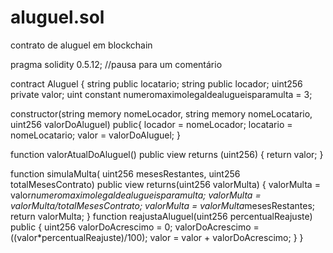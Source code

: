 # aluguel.sol
contrato de aluguel em blockchain

pragma solidity 0.5.12; 
//pausa para um comentário

contract Aluguel { 
    string public locatario; 
    string public locador; 
    uint256 private valor; 
    uint constant numeromaximolegaldealugueisparamulta = 3;

constructor(string memory nomeLocador, string memory nomeLocatario, uint256 valorDoAluguel) public{
    locador = nomeLocador; 
    locatario = nomeLocatario; 
    valor = valorDoAluguel;
}

function valorAtualDoAluguel() public view returns (uint256) {
    return valor;
}

function simulaMulta( uint256 mesesRestantes,
                uint256 totalMesesContrato)
public
view
returns(uint256 valorMulta) {
    valorMulta = valor*numeromaximolegaldealugueisparamulta;
    valorMulta = valorMulta/totalMesesContrato;
    valorMulta = valorMulta*mesesRestantes;
    return valorMulta;
}
    function reajustaAluguel(uint256 percentualReajuste) public {
        uint256 valorDoAcrescimo = 0;
        valorDoAcrescimo = ((valor*percentualReajuste)/100);
        valor = valor + valorDoAcrescimo;
    }
}
